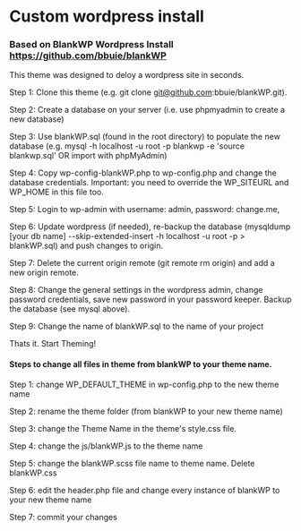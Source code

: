# Custom wordpress install

### Based on BlankWP Wordpress Install https://github.com/bbuie/blankWP

This theme was designed to deloy a wordpress site in seconds.

Step 1: Clone this theme (e.g. git clone git@github.com:bbuie/blankWP.git).

Step 2: Create a database on your server (i.e. use phpmyadmin to create a new database)

Step 3: Use blankWP.sql (found in the root directory) to populate the new database (e.g. mysql -h localhost -u root -p blankwp -e 'source blankwp.sql' OR import with phpMyAdmin)

Step 4: Copy wp-config-blankWP.php to wp-config.php and change the database credentials. Important: you need to override the WP_SITEURL and WP_HOME in this file too.  

Step 5: Login to wp-admin with username: admin, password: change.me,

Step 6: Update wordpress (if needed), re-backup the database (mysqldump [your db name] --skip-extended-insert -h localhost -u root -p  > blankWP.sql) and push changes to origin.

Step 7: Delete the current origin remote (git remote rm origin) and add a new origin remote.

Step 8: Change the general settings in the wordpress admin, change password credentials, save new password in your password keeper. Backup the database (see mysql above).

Step 9: Change the name of blankWP.sql to the name of your project

Thats it. Start Theming!


#### Steps to change all files in theme from blankWP to your theme name. 

Step 1: change WP_DEFAULT_THEME in wp-config.php to the new theme name

Step 2: rename the theme folder (from blankWP to your new theme name)

Step 3: change the Theme Name in the theme's style.css file. 

Step 4: change the js/blankWP.js to the theme name

Step 5: change the blankWP.scss file name to theme name. Delete blankWP.css

Step 6: edit the header.php file and change every instance of blankWP to your new theme name

Step 7: commit your changes
